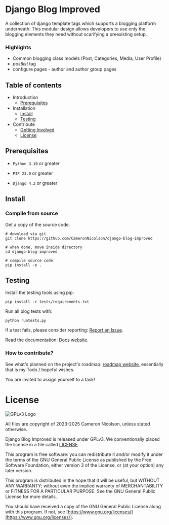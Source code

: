 # Django Blog Improved

A collection of django template tags which supports a blogging platform underneath. This modular design allows developers to use only the blogging elements they need without scarifying a preexisting setup. 

### Highlights 
* Common blogging class models (Post, Categories, Media, User Profile)
* _postlist_ tag 
* configure pages - author and author group pages

## Table of contents

* Introduction
  * [Prerequisites](#prerequisites)
* Installation
  * [Install](#install)
  * [Testing](#testing)
* Contribute
  * [Getting Involved](#getting-involved)
  * [License](#license)

## Prerequisites

* `Python 3.10` or greater

* `PIP 23.0` or greater 

* `Django 4.2` or greater

## Install 

### Compile from source
Get a copy of the source code.
```
# download via git
git clone https://github.com/CameronNicolson/django-blog-improved

# when done, move inside directory
cd django-blog-improved

# compile source code
pip install -e .

```
## Testing
Install the testing tools using pip: 

```
pip install -r tests/requirements.txt
```

Run all blog tests with:
```
python runtests.py
```

If a test fails, please consider reporting: [Report an Issue](https://github.com/CameronNicolson/django-blog-improved/issues).

Read the documentation: [Docs website](https://cameronnicolson.github.io/django-blog-improved/).

### How to contribute?

See what's planned on the project's roadmap: [roadmap website](https://cameronnicolson.github.io/django-blog-improved/roadmap.html), essentially that is my Todo / hopeful wishes.

You are invited to assign yourself to a task!

# License

![GPLv3 Logo](https://www.gnu.org/graphics/gplv3-with-text-136x68.png "AGPLv3 Logo")

All files are copyright of 2023-2025 Cameron Nicolson, unless stated otherwise.

Django Blog Improved is released under GPLv3. 
We conventionally placed the license in a file called [LICENSE](./LICENSE).

This program is free software: you can redistribute it and/or modify
it under the terms of the GNU General Public License as published by
the Free Software Foundation, either version 3 of the License, or
(at your option) any later version.

This program is distributed in the hope that it will be useful,
but WITHOUT ANY WARRANTY; without even the implied warranty of
MERCHANTABILITY or FITNESS FOR A PARTICULAR PURPOSE.  See the
GNU General Public License for more details.

You should have received a copy of the GNU General Public License
along with this program. If not, see [https://www.gnu.org/licenses/](https://www.gnu.org/licenses/).
